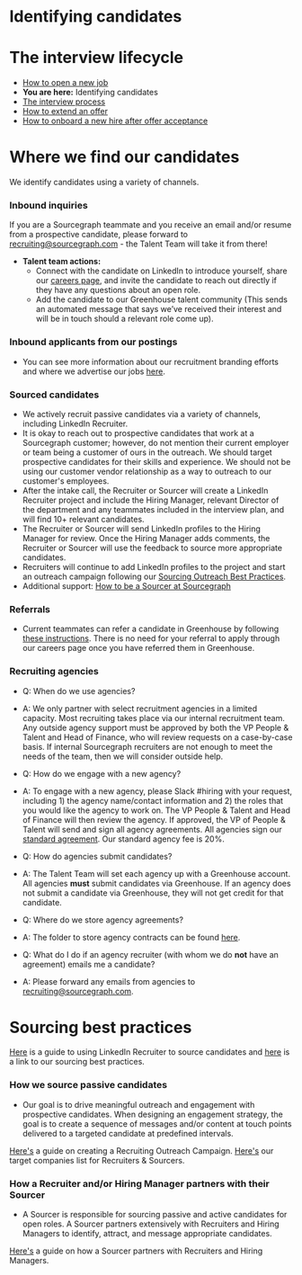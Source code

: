 # Identifying candidates

# The interview lifecycle

- [How to open a new job](./opening_a_new_job.md)
- **You are here:** Identifying candidates
- [The interview process](interview_process.md)
- [How to extend an offer ](./extending_an_offer.md)
- [How to onboard a new hire after offer acceptance](./after_the_offer.md)


# Where we find our candidates

We identify candidates using a variety of channels.

### Inbound inquiries

If you are a Sourcegraph teammate and you receive an email and/or resume from a prospective candidate, please forward to recruiting@sourcegraph.com - the Talent Team will take it from there!

- **Talent team actions:**
  - Connect with the candidate on LinkedIn to introduce yourself, share our [careers page](https://about.sourcegraph.com/jobs), and invite the candidate to reach out directly if they have any questions about an open role.
  - Add the candidate to our Greenhouse talent community (This sends an automated message that says we’ve received their interest and will be in touch should a relevant role come up).

### Inbound applicants from our postings

- You can see more information about our recruitment branding efforts and where we advertise our jobs [here](../process/recruitment_branding.md).

### Sourced candidates

- We actively recruit passive candidates via a variety of channels, including LinkedIn Recruiter.
- It is okay to reach out to prospective candidates that work at a Sourcegraph customer; however, do not mention their current employer or team being a customer of ours in the outreach. We should target prospective candidates for their skills and experience. We should not be using our customer vendor relationship as a way to outreach to our customer's employees.
- After the intake call, the Recruiter or Sourcer will create a LinkedIn Recruiter project and include the Hiring Manager, relevant Director of the department and any teammates included in the interview plan, and will find 10+ relevant candidates.
- The Recruiter or Sourcer will send LinkedIn profiles to the Hiring Manager for review. Once the Hiring Manager adds comments, the Recruiter or Sourcer will use the feedback to source more appropriate candidates.
- Recruiters will continue to add LinkedIn profiles to the project and start an outreach campaign following our [Sourcing Outreach Best Practices](https://docs.google.com/document/d/1c2ZI6IfvkK7syuo8aIBSnWpCF8SqAD12TiPSkTKqhp4/edit).
- Additional support: [How to be a Sourcer at Sourcegraph](how_to_be_a_sourcer_at_sourcegraph.md)

### Referrals

- Current teammates can refer a candidate in Greenhouse by following [these instructions](https://support.greenhouse.io/hc/en-us/articles/201982560-Submit-referrals). There is no need for your referral to apply through our careers page once you have referred them in Greenhouse.

### Recruiting agencies

- Q: When do we use agencies?
- A: We only partner with select recruitment agencies in a limited capacity. Most recruiting takes place via our internal recruitment team. Any outside agency support must be approved by both the VP People & Talent and Head of Finance, who will review requests on a case-by-case basis. If internal Sourcegraph recruiters are not enough to meet the needs of the team, then we will consider outside help.

- Q: How do we engage with a new agency?
- A: To engage with a new agency, please Slack #hiring with your request, including 1) the agency name/contact information and 2) the roles that you would like the agency to work on. The VP People & Talent and Head of Finance will then review the agency. If approved, the VP of People & Talent will send and sign all agency agreements. All agencies sign our [standard agreement](https://docs.google.com/document/d/1IU_eWoZxEGQS8RRcjuUPfVD-byWScn5bsZE3e3oFZQ0/edit). Our standard agency fee is 20%.

- Q: How do agencies submit candidates?
- A: The Talent Team will set each agency up with a Greenhouse account. All agencies **must** submit candidates via Greenhouse. If an agency does not submit a candidate via Greenhouse, they will not get credit for that candidate.

- Q: Where do we store agency agreements?
- A: The folder to store agency contracts can be found [here](https://drive.google.com/drive/u/0/folders/1aEtbTvcQF7hfd3mHH0JMgBhlFLYL4piq).

- Q: What do I do if an agency recruiter (with whom we do **not** have an agreement) emails me a candidate?
- A: Please forward any emails from agencies to recruiting@sourcegraph.com.

# Sourcing best practices

[Here](linkedin.md) is a guide to using LinkedIn Recruiter to source candidates and [here](how_to_be_a_sourcer_at_sourcegraph.md#sourcing-best-practices) is a link to our sourcing best practices.

### How we source passive candidates

- Our goal is to drive meaningful outreach and engagement with prospective candidates. When designing an engagement strategy, the goal is to create a sequence of messages and/or content at touch points delivered to a targeted candidate at predefined intervals.

[Here's](https://docs.google.com/document/d/1c2ZI6IfvkK7syuo8aIBSnWpCF8SqAD12TiPSkTKqhp4/edit) a guide on creating a Recruiting Outreach Campaign.
[Here's](https://docs.google.com/spreadsheets/d/1dEVe7YUGJrQvu6zKk0iVZ9VbOhqF-ZDTDdzUT2P2f04/edit#gid=1234033687) our target companies list for Recruiters & Sourcers.

### How a Recruiter and/or Hiring Manager partners with their Sourcer

- A Sourcer is responsible for sourcing passive and active candidates for open roles. A Sourcer partners extensively with Recruiters and Hiring Managers to identify, attract, and message appropriate candidates.

[Here's](how_to_be_a_sourcer_at_sourcegraph.md) a guide on how a Sourcer partners with Recruiters and Hiring Managers.

